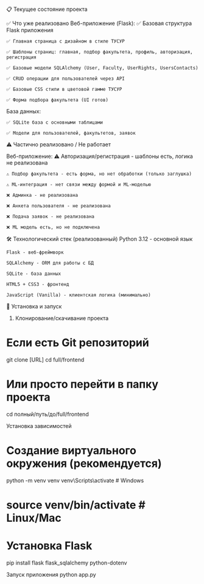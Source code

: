 📋 Текущее состояние проекта

✅ Что уже реализовано
Веб-приложение (Flask):
    ✅ Базовая структура Flask приложения
    
    ✅ Главная страница с дизайном в стиле ТУСУР
    
    ✅ Шаблоны страниц: главная, подбор факультета, профиль, авторизация, регистрация
    
    ✅ Базовые модели SQLAlchemy (User, Faculty, UserRights, UsersContacts)
    
    ✅ CRUD операции для пользователей через API
    
    ✅ Базовые CSS стили в цветовой гамме ТУСУР
    
    ✅ Форма подбора факультета (UI готов)

База данных:

    ✅ SQLite база с основными таблицами
    
    ✅ Модели для пользователей, факультетов, заявок

⚠️ Частично реализовано / Не работает

Веб-приложение:
    ⚠️ Авторизация/регистрация - шаблоны есть, логика не реализована
    
    ⚠️ Подбор факультета - есть форма, но нет обработки (только заглушка)
    
    ⚠️ ML-интеграция - нет связи между формой и ML-моделью
    
    ❌ Админка - не реализована
    
    ❌ Анкета пользователя - не реализована
    
    ❌ Подача заявок - не реализована
    
    ❌ ML модель есть, но не подключена
    


🛠 Технологический стек (реализованный)
    Python 3.12 - основной язык
    
    Flask - веб-фреймворк
    
    SQLAlchemy - ORM для работы с БД
    
    SQLite - база данных
    
    HTML5 + CSS3 - фронтенд
    
    JavaScript (Vanilla) - клиентская логика (минимально)

🚀 Установка и запуск
1. Клонирование/скачивание проекта
# Если есть Git репозиторий
git clone [URL]
cd full/frontend

# Или просто перейти в папку проекта
cd полный/путь/до/full/frontend

Установка зависимостей
# Создание виртуального окружения (рекомендуется)
python -m venv venv
venv\Scripts\activate  # Windows
# source venv/bin/activate  # Linux/Mac

# Установка Flask
pip install flask flask_sqlalchemy python-dotenv

Запуск приложения
python app.py
